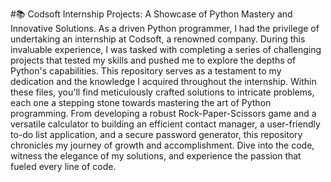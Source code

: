 #📚 Codsoft Internship Projects: A Showcase of Python Mastery and Innovative Solutions.
As a driven Python programmer, I had the privilege of undertaking an internship at Codsoft, a renowned company. During this invaluable experience, I was tasked with completing a series of challenging projects that tested my skills and pushed me to explore the depths of Python's capabilities. This repository serves as a testament to my dedication and the knowledge I acquired throughout the internship. Within these files, you'll find meticulously crafted solutions to intricate problems, each one a stepping stone towards mastering the art of Python programming. From developing a robust Rock-Paper-Scissors game and a versatile calculator to building an efficient contact manager, a user-friendly to-do list application, and a secure password generator, this repository chronicles my journey of growth and accomplishment. Dive into the code, witness the elegance of my solutions, and experience the passion that fueled every line of code.
